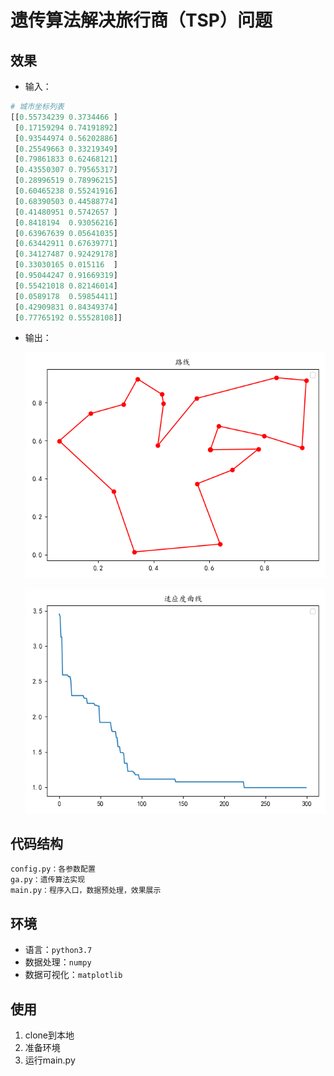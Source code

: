 # 遗传算法解决旅行商（TSP）问题
## 效果
* 输入：
```python
# 城市坐标列表
[[0.55734239 0.3734466 ]
 [0.17159294 0.74191892]
 [0.93544974 0.56202886]
 [0.25549663 0.33219349]
 [0.79861833 0.62468121]
 [0.43550307 0.79565317]
 [0.28996519 0.78996215]
 [0.60465238 0.55241916]
 [0.68390503 0.44588774]
 [0.41480951 0.5742657 ]
 [0.8418194  0.93056216]
 [0.63967639 0.05641035]
 [0.63442911 0.67639771]
 [0.34127487 0.92429178]
 [0.33030165 0.015116  ]
 [0.95044247 0.91669319]
 [0.55421018 0.82146014]
 [0.0589178  0.59854411]
 [0.42909831 0.84349374]
 [0.77765192 0.55528108]]
```
* 输出：

    ![avatar](./imgs/路线.png)

    ![avatar](./imgs/适应度.png)
## 代码结构
```
config.py：各参数配置
ga.py：遗传算法实现
main.py：程序入口，数据预处理，效果展示
```
## 环境
* 语言：`python3.7`
* 数据处理：`numpy`
* 数据可视化：`matplotlib`
## 使用
1. clone到本地
2. 准备环境
3. 运行main.py